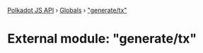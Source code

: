 [Polkadot JS API](../README.md) › [Globals](../globals.md) › ["generate/tx"](_generate_tx_.md)

# External module: "generate/tx"


